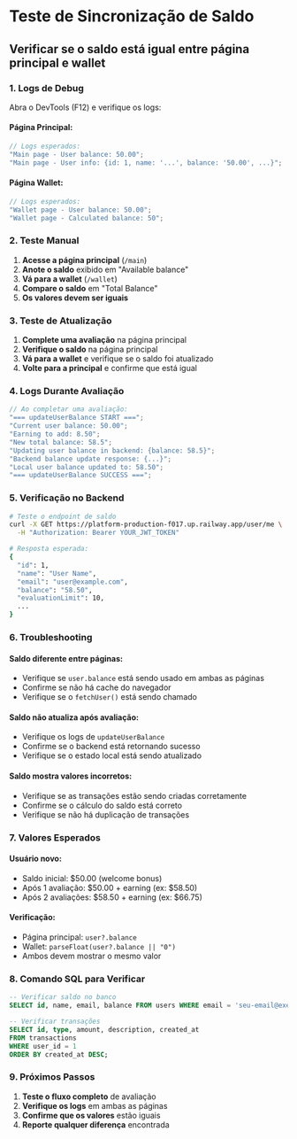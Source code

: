 # Teste de Sincronização de Saldo

## Verificar se o saldo está igual entre página principal e wallet

### 1. **Logs de Debug**

Abra o DevTools (F12) e verifique os logs:

#### **Página Principal**:

```javascript
// Logs esperados:
"Main page - User balance: 50.00";
"Main page - User info: {id: 1, name: '...', balance: '50.00', ...}";
```

#### **Página Wallet**:

```javascript
// Logs esperados:
"Wallet page - User balance: 50.00";
"Wallet page - Calculated balance: 50";
```

### 2. **Teste Manual**

1. **Acesse a página principal** (`/main`)
2. **Anote o saldo** exibido em "Available balance"
3. **Vá para a wallet** (`/wallet`)
4. **Compare o saldo** em "Total Balance"
5. **Os valores devem ser iguais**

### 3. **Teste de Atualização**

1. **Complete uma avaliação** na página principal
2. **Verifique o saldo** na página principal
3. **Vá para a wallet** e verifique se o saldo foi atualizado
4. **Volte para a principal** e confirme que está igual

### 4. **Logs Durante Avaliação**

```javascript
// Ao completar uma avaliação:
"=== updateUserBalance START ===";
"Current user balance: 50.00";
"Earning to add: 8.50";
"New total balance: 58.5";
"Updating user balance in backend: {balance: 58.5}";
"Backend balance update response: {...}";
"Local user balance updated to: 58.50";
"=== updateUserBalance SUCCESS ===";
```

### 5. **Verificação no Backend**

```bash
# Teste o endpoint de saldo
curl -X GET https://platform-production-f017.up.railway.app/user/me \
  -H "Authorization: Bearer YOUR_JWT_TOKEN"

# Resposta esperada:
{
  "id": 1,
  "name": "User Name",
  "email": "user@example.com",
  "balance": "58.50",
  "evaluationLimit": 10,
  ...
}
```

### 6. **Troubleshooting**

#### **Saldo diferente entre páginas**:

- Verifique se `user.balance` está sendo usado em ambas as páginas
- Confirme se não há cache do navegador
- Verifique se o `fetchUser()` está sendo chamado

#### **Saldo não atualiza após avaliação**:

- Verifique os logs de `updateUserBalance`
- Confirme se o backend está retornando sucesso
- Verifique se o estado local está sendo atualizado

#### **Saldo mostra valores incorretos**:

- Verifique se as transações estão sendo criadas corretamente
- Confirme se o cálculo do saldo está correto
- Verifique se não há duplicação de transações

### 7. **Valores Esperados**

#### **Usuário novo**:

- Saldo inicial: $50.00 (welcome bonus)
- Após 1 avaliação: $50.00 + earning (ex: $58.50)
- Após 2 avaliações: $58.50 + earning (ex: $66.75)

#### **Verificação**:

- Página principal: `user?.balance`
- Wallet: `parseFloat(user?.balance || "0")`
- Ambos devem mostrar o mesmo valor

### 8. **Comando SQL para Verificar**

```sql
-- Verificar saldo no banco
SELECT id, name, email, balance FROM users WHERE email = 'seu-email@exemplo.com';

-- Verificar transações
SELECT id, type, amount, description, created_at
FROM transactions
WHERE user_id = 1
ORDER BY created_at DESC;
```

### 9. **Próximos Passos**

1. **Teste o fluxo completo** de avaliação
2. **Verifique os logs** em ambas as páginas
3. **Confirme que os valores** estão iguais
4. **Reporte qualquer diferença** encontrada
